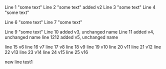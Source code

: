 Line 1 "some text"
Line 2 "some text" added v2
Line 3 "some text"
Line 4 "some text"

Line 6 "some text"
Line 7 "some text"

Line 9 "some text"
Line 10 added v3, unchanged name
Line 11 added v4, unchanged name
line 1212 added v5, unchanged name


line 15 v6
line 16 v7
line 17 v8
line 18 v9
line 19 v10
line 20 v11
line 21 v12
line 22 v13
line 23 v14
line 24 v15
 line 25 v16
 
 new line test1
